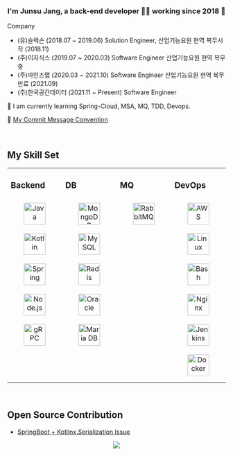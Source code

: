 ### <div align="center">I'm Junsu Jang, a back-end developer 👨‍💻 working since 2018 🚀</div>  
  
Company

- (유)슬렉슨 (2018.07 ~ 2019.06) Solution Engineer, 산업기능요원 현역 복무시작 (2018.11)
- (주)이지식스 (2019.07 ~ 2020.03) Software Engineer 산업기능요원 현역 복무중
- (주)마인즈랩 (2020.03 ~ 2021.10) Software Engineer 산업기능요원 현역 복무만료 (2021.09)
- (주)한국공간데이터 (2021.11 ~ Present) Software Engineer


🌱 I am currently learning Spring-Cloud, MSA, MQ, TDD, Devops.


🤔 [My Commit Message Convention](https://bit.ly/3iIMCNZ)
  

<br/>  


## My Skill Set
<table><tr><td valign="top" width="25%">

### Backend  
<div align="center">  
<img style="margin: 10px" src="https://profilinator.rishav.dev/skills-assets/java-original-wordmark.svg" alt="Java" height="50" />  
<img style="margin: 10px" src="https://profilinator.rishav.dev/skills-assets/kotlinlang-icon.svg" alt="Kotlin" height="50" />  
<img style="margin: 10px" src="https://profilinator.rishav.dev/skills-assets/springio-icon.svg" alt="Spring" height="50" />  
<img style="margin: 10px" src="https://profilinator.rishav.dev/skills-assets/nodejs-original-wordmark.svg" alt="Node.js" height="50" />  
<img style="margin: 10px" src="https://cncf-branding.netlify.app/img/projects/grpc/horizontal/color/grpc-horizontal-color.svg" alt="gRPC" height="50" /> 
</div>

</td><td valign="top" width="25%">



### DB  
<div align="center">  
<img style="margin: 10px" src="https://profilinator.rishav.dev/skills-assets/mongodb-original-wordmark.svg" alt="MongoDB" height="50" />  
<img style="margin: 10px" src="https://profilinator.rishav.dev/skills-assets/mysql-original-wordmark.svg" alt="MySQL" height="50" />  
<img style="margin: 10px" src="https://profilinator.rishav.dev/skills-assets/redis-original-wordmark.svg" alt="Redis" height="50" />  
<img style="margin: 10px" src="https://profilinator.rishav.dev/skills-assets/oracle-original.svg" alt="Oracle" height="50" />  
<img style="margin: 10px" src="https://profilinator.rishav.dev/skills-assets/mariadb.png" alt="Maria DB" height="50" />  
</div>

</td><td valign="top" width="25%">

### MQ
<div align="center">  
<img style="margin: 10px" src="https://profilinator.rishav.dev/skills-assets/rabbitmq-icon.svg" alt="RabbitMQ" height="50" />  
</div>

</td><td valign="top" width="25%">



### DevOps  
<div align="center">  
<img style="margin: 10px" src="https://profilinator.rishav.dev/skills-assets/amazonwebservices-original-wordmark.svg" alt="AWS" height="50" />  
<img style="margin: 10px" src="https://profilinator.rishav.dev/skills-assets/linux-original.svg" alt="Linux" height="50" />  
<img style="margin: 10px" src="https://profilinator.rishav.dev/skills-assets/gnu_bash-icon.svg" alt="Bash" height="50" />  
<img style="margin: 10px" src="https://profilinator.rishav.dev/skills-assets/nginx-original.svg" alt="Nginx" height="50" />  
<img style="margin: 10px" src="https://profilinator.rishav.dev/skills-assets/jenkins-icon.svg" alt="Jenkins" height="50" />  
<img style="margin: 10px" src="https://profilinator.rishav.dev/skills-assets/docker-original-wordmark.svg" alt="Docker" height="50" />  
</div>
  
</td></tr></table>  

<br/>  

## Open Source Contribution
- [SpringBoot + Kotlinx.Serialization Issue](https://github.com/spring-projects/spring-framework/issues/29008)

<p align="center">
<img src="https://komarev.com/ghpvc/?username=meloning&&style=flat-square" align="center" />
</p>

<br />

<!--
**meloning/meloning** is a ✨ _special_ ✨ repository because its `README.md` (this file) appears on your GitHub profile.

Here are some ideas to get you started:

- 🔭 I’m currently working on ...
- 🌱 I’m currently learning ...
- 👯 I’m looking to collaborate on ...
- 🤔 I’m looking for help with ...
- 💬 Ask me about ...
- 📫 How to reach me: ...
- 😄 Pronouns: ...
- ⚡ Fun fact: ...
-->

